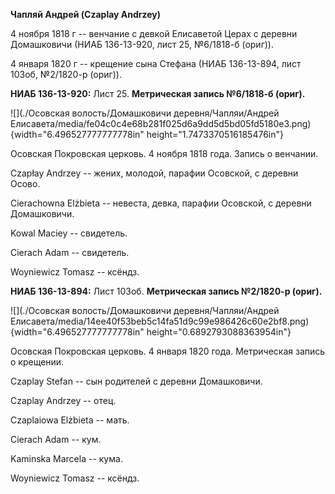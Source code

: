 **Чапляй Андрей (Czaplay Andrzey)**

4 ноября 1818 г -- венчание с девкой Елисаветой Церах с деревни
Домашковичи (НИАБ 136-13-920, лист 25, №6/1818-б (ориг)).

4 января 1820 г -- крещение сына Стефана (НИАБ 136-13-894, лист 103об,
№2/1820-р (ориг)).

**НИАБ 136-13-920:** Лист 25. **Метрическая запись №6/1818-б (ориг).**

![](./Осовская волость/Домашковичи деревня/Чапляи/Андрей Елисавета/media/fe04c0c4e68b281f025d6a9dd5d5bd05fd5180e3.png){width="6.496527777777778in"
height="1.7473370516185476in"}

Осовская Покровская церковь. 4 ноября 1818 года. Запись о венчании.

Czapłay Andrzey -- жених, молодой, парафии Осовской, с деревни Осово.

Cierachowna Elżbieta -- невеста, девка, парафии Осовской, с деревни
Домашковичи.

Kowal Maciey -- свидетель.

Cierach Adam -- свидетель.

Woyniewicz Tomasz -- ксёндз.

**НИАБ 136-13-894:** Лист 103об. **Метрическая запись №2/1820-р
(ориг).**

![](./Осовская волость/Домашковичи деревня/Чапляи/Андрей Елисавета/media/14ee40f53beb5c14fa51d9c99e986426c60e2bf8.png){width="6.496527777777778in"
height="0.6892793088363954in"}

Осовская Покровская церковь. 4 января 1820 года. Метрическая запись о
крещении.

Czaplay Stefan -- сын родителей с деревни Домашковичи.

Czaplay Andrzey -- отец.

Czaplaiowa Elżbieta -- мать.

Cierach Adam -- кум.

Kaminska Marcela -- кума.

Woyniewicz Tomasz -- ксёндз.
